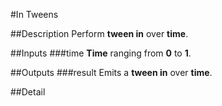 #In Tweens

##Description
Perform **tween in** over **time**.

##Inputs
###time
**Time** ranging from **0** to **1**.

##Outputs
###result
Emits a **tween in** over **time**.

##Detail

